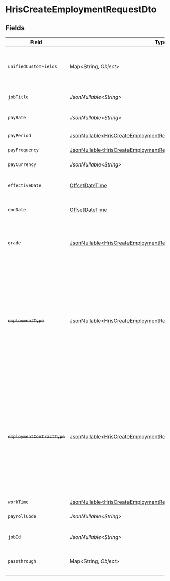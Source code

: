 # HrisCreateEmploymentRequestDto


## Fields

| Field                                                                                                                                                                                   | Type                                                                                                                                                                                    | Required                                                                                                                                                                                | Description                                                                                                                                                                             | Example                                                                                                                                                                                 |
| --------------------------------------------------------------------------------------------------------------------------------------------------------------------------------------- | --------------------------------------------------------------------------------------------------------------------------------------------------------------------------------------- | --------------------------------------------------------------------------------------------------------------------------------------------------------------------------------------- | --------------------------------------------------------------------------------------------------------------------------------------------------------------------------------------- | --------------------------------------------------------------------------------------------------------------------------------------------------------------------------------------- |
| `unifiedCustomFields`                                                                                                                                                                   | Map\<String, *Object*>                                                                                                                                                                  | :heavy_minus_sign:                                                                                                                                                                      | Custom Unified Fields configured in your StackOne project                                                                                                                               | {<br/>"my_project_custom_field_1": "REF-1236",<br/>"my_project_custom_field_2": "some other value"<br/>}                                                                                |
| `jobTitle`                                                                                                                                                                              | *JsonNullable\<String>*                                                                                                                                                                 | :heavy_minus_sign:                                                                                                                                                                      | The job title of the employee                                                                                                                                                           | Software Engineer                                                                                                                                                                       |
| `payRate`                                                                                                                                                                               | *JsonNullable\<String>*                                                                                                                                                                 | :heavy_minus_sign:                                                                                                                                                                      | The pay rate for the employee                                                                                                                                                           | 40.00                                                                                                                                                                                   |
| `payPeriod`                                                                                                                                                                             | [JsonNullable\<HrisCreateEmploymentRequestDtoPayPeriod>](../../models/components/HrisCreateEmploymentRequestDtoPayPeriod.md)                                                            | :heavy_minus_sign:                                                                                                                                                                      | The pay period                                                                                                                                                                          | monthly                                                                                                                                                                                 |
| `payFrequency`                                                                                                                                                                          | [JsonNullable\<HrisCreateEmploymentRequestDtoPayFrequency>](../../models/components/HrisCreateEmploymentRequestDtoPayFrequency.md)                                                      | :heavy_minus_sign:                                                                                                                                                                      | The pay frequency                                                                                                                                                                       | hourly                                                                                                                                                                                  |
| `payCurrency`                                                                                                                                                                           | *JsonNullable\<String>*                                                                                                                                                                 | :heavy_minus_sign:                                                                                                                                                                      | The currency used for pay                                                                                                                                                               | USD                                                                                                                                                                                     |
| `effectiveDate`                                                                                                                                                                         | [OffsetDateTime](https://docs.oracle.com/javase/8/docs/api/java/time/OffsetDateTime.html)                                                                                               | :heavy_minus_sign:                                                                                                                                                                      | The effective date of the employment contract                                                                                                                                           | 2021-01-01T01:01:01.000Z                                                                                                                                                                |
| `endDate`                                                                                                                                                                               | [OffsetDateTime](https://docs.oracle.com/javase/8/docs/api/java/time/OffsetDateTime.html)                                                                                               | :heavy_minus_sign:                                                                                                                                                                      | The end date of employment                                                                                                                                                              | 2021-01-01T01:01:01.000Z                                                                                                                                                                |
| `grade`                                                                                                                                                                                 | [JsonNullable\<HrisCreateEmploymentRequestDtoGrade>](../../models/components/HrisCreateEmploymentRequestDtoGrade.md)                                                                    | :heavy_minus_sign:                                                                                                                                                                      | Represents the employee’s position within the organizational hierarchy.                                                                                                                 |                                                                                                                                                                                         |
| ~~`employmentType`~~                                                                                                                                                                    | [JsonNullable\<HrisCreateEmploymentRequestDtoEmploymentType>](../../models/components/HrisCreateEmploymentRequestDtoEmploymentType.md)                                                  | :heavy_minus_sign:                                                                                                                                                                      | : warning: ** DEPRECATED **: This will be removed in a future release, please migrate away from it as soon as possible.<br/><br/>The type of employment (e.g., contractor, permanent)   | permanent                                                                                                                                                                               |
| ~~`employmentContractType`~~                                                                                                                                                            | [JsonNullable\<HrisCreateEmploymentRequestDtoEmploymentContractType>](../../models/components/HrisCreateEmploymentRequestDtoEmploymentContractType.md)                                  | :heavy_minus_sign:                                                                                                                                                                      | : warning: ** DEPRECATED **: This will be removed in a future release, please migrate away from it as soon as possible.<br/><br/>The employment work schedule type (e.g., full-time, part-time) | full_time                                                                                                                                                                               |
| `workTime`                                                                                                                                                                              | [JsonNullable\<HrisCreateEmploymentRequestDtoWorkTime>](../../models/components/HrisCreateEmploymentRequestDtoWorkTime.md)                                                              | :heavy_minus_sign:                                                                                                                                                                      | N/A                                                                                                                                                                                     |                                                                                                                                                                                         |
| `payrollCode`                                                                                                                                                                           | *JsonNullable\<String>*                                                                                                                                                                 | :heavy_minus_sign:                                                                                                                                                                      | The payroll code of the employee                                                                                                                                                        | PC1                                                                                                                                                                                     |
| `jobId`                                                                                                                                                                                 | *JsonNullable\<String>*                                                                                                                                                                 | :heavy_minus_sign:                                                                                                                                                                      | The employee job id                                                                                                                                                                     | 5290                                                                                                                                                                                    |
| `passthrough`                                                                                                                                                                           | Map\<String, *Object*>                                                                                                                                                                  | :heavy_minus_sign:                                                                                                                                                                      | Value to pass through to the provider                                                                                                                                                   | {<br/>"other_known_names": "John Doe"<br/>}                                                                                                                                             |